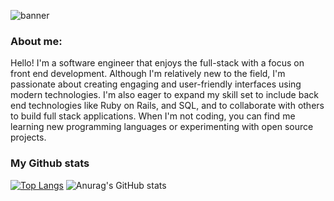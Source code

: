 ![banner](https://user-images.githubusercontent.com/113771310/229291312-ad3c13f5-df70-4487-8a25-115a81534319.png)

### About me:

Hello! I'm a software engineer that enjoys the full-stack with a focus on front end development. Although I'm relatively new to the field, I'm passionate about creating engaging and user-friendly interfaces using modern technologies. I'm also eager to expand my skill set to include back end technologies like Ruby on Rails, and SQL, and to collaborate with others to build full stack applications. When I'm not coding, you can find me learning new programming languages or experimenting with open source projects.

### My Github stats

[![Top Langs](https://github-readme-stats.vercel.app/api/top-langs/?username=Aiub98&show_icons=true&theme=dracula&hide_progress=true)](https://github.com/Aiub98/github-readme-stats)
![Anurag's GitHub stats](https://github-readme-stats.vercel.app/api?username=Aiub98&show_icons=true&theme=dracula) 



